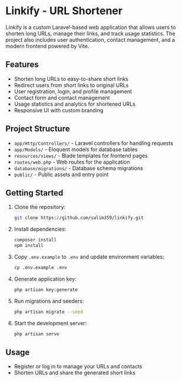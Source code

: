 # Linkify - URL Shortener

Linkify is a custom Laravel-based web application that allows users to shorten long URLs, manage their links, and track usage statistics. The project also includes user authentication, contact management, and a modern frontend powered by Vite.

## Features

- Shorten long URLs to easy-to-share short links
- Redirect users from short links to original URLs
- User registration, login, and profile management
- Contact form and contact management
- Usage statistics and analytics for shortened URLs
- Responsive UI with custom branding

## Project Structure

- `app/Http/Controllers/` - Laravel controllers for handling requests
- `app/Models/` - Eloquent models for database tables
- `resources/views/` - Blade templates for frontend pages
- `routes/web.php` - Web routes for the application
- `database/migrations/` - Database schema migrations
- `public/` - Public assets and entry point

## Getting Started

1. Clone the repository:
   ```bash
   git clone https://github.com/salim359/linkify.git
   ```
2. Install dependencies:
   ```bash
   composer install
   npm install
   ```
3. Copy `.env.example` to `.env` and update environment variables:
   ```bash
   cp .env.example .env
   ```
4. Generate application key:
   ```bash
   php artisan key:generate
   ```
5. Run migrations and seeders:
   ```bash
   php artisan migrate --seed
   ```
6. Start the development server:
   ```bash
   php artisan serve
   ```

## Usage

- Register or log in to manage your URLs and contacts
- Shorten URLs and share the generated short links



